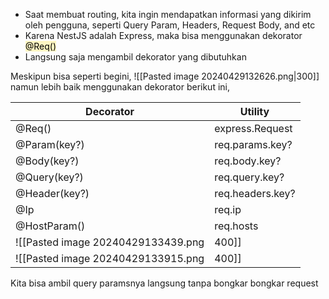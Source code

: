 - Saat membuat routing, kita ingin mendapatkan informasi yang dikirim oleh pengguna, seperti Query Param, Headers, Request Body, and etc
- Karena NestJS adalah Express, maka bisa menggunakan dekorator <mark style="background: #FFF3A3A6;">@Req()</mark>
- Langsung saja mengambil dekorator yang dibutuhkan

Meskipun bisa seperti begini,
![[Pasted image 20240429132626.png|300]]
namun lebih baik menggunakan dekorator berikut ini,

| **Decorator** | **Utility**      |
| ------------- | ---------------- |
| @Req()        | express.Request  |
| @Param(key?)  | req.params.key?  |
| @Body(key?)   | req.body.key?    |
| @Query(key?)  | req.query.key?   |
| @Header(key?) | req.headers.key? |
| @Ip           | req.ip           |
| @HostParam()  | req.hosts        |
![[Pasted image 20240429133439.png|400]]
![[Pasted image 20240429133915.png|400]]
Kita bisa ambil query paramsnya langsung tanpa bongkar bongkar request